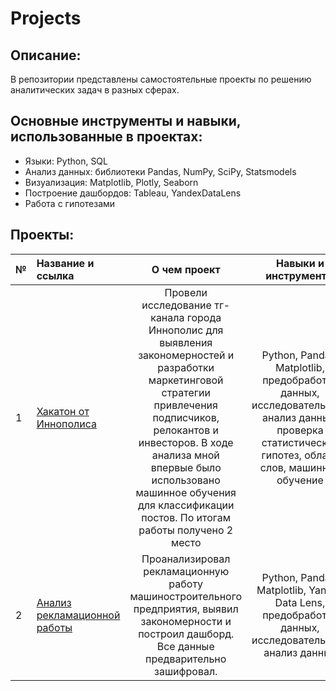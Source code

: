 # Projects

## Описание:
В репозитории представлены самостоятельные проекты по решению аналитических задач в разных сферах.

## Основные инструменты и навыки, использованные в проектах:
- Языки: Python, SQL
- Анализ данных: библиотеки Pandas, NumPy, SciPy, Statsmodels
- Визуализация: Matplotlib, Plotly, Seaborn
- Построение дашбордов: Tableau, YandexDataLens
- Работа с гипотезами


## Проекты:
|№	|Название и ссылка |О чем проект	|Навыки и инструменты|
|:--|:-----------------|:------------:|:------------------:|
|1	|[Хакатон от Иннополиса](https://github.com/AlexandrGrig/Projects/tree/Yandex.Practicum/Real%20estate)	|Провели исследование тг-канала города Иннополис для выявления закономерностей и разработки маркетинговой стратегии привлечения подписчиков, релокантов и инвесторов. В ходе анализа мной впервые было использовано машинное обучения для классификации постов. По итогам работы получено 2 место	|Python, Pandas, Matplotlib, предобработка данных, исследовательский анализ данных, проверка статистических гипотез, облако слов, машинное обучение|
|2	|[Анализ рекламационной работы](https://github.com/AlexandrGrig/Projects/tree/Yandex.Practicum/Games)	|Проанализировал рекламационную работу машиностроительного предприятия, выявил закономерности и построил дашборд. Все данные предварительно зашифровал.	|Python, Pandas, Matplotlib, Yandex Data Lens, предобработка данных, исследовательский анализ данных|
